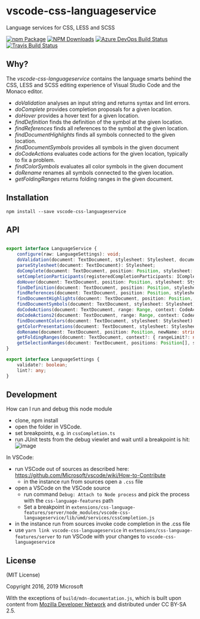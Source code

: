 # vscode-css-languageservice
Language services for CSS, LESS and SCSS

[![npm Package](https://img.shields.io/npm/v/vscode-css-languageservice.svg?style=flat-square)](https://www.npmjs.org/package/vscode-css-languageservice)
[![NPM Downloads](https://img.shields.io/npm/dm/vscode-css-languageservice.svg)](https://npmjs.org/package/vscode-css-languageservice)
[![Azure DevOps Build Status](https://img.shields.io/azure-devops/build/vscode/2377f926-a00b-46ed-9fb1-79465b3e998b/20.svg?label=Azure%20DevOps)](https://dev.azure.com/vscode/vscode-css-languageservice/_build?definitionId=20)
[![Travis Build Status](https://img.shields.io/travis/microsoft/vscode-css-languageservice.svg?label=Travis)](https://travis-ci.org/Microsoft/vscode-css-languageservice)

Why?
----
The _vscode-css-languageservice_ contains the language smarts behind the CSS, LESS and SCSS editing experience of Visual Studio Code
and the Monaco editor.
 - *doValidation* analyses an input string and returns syntax and lint errors.
 - *doComplete* provides completion proposals for a given location.
 - *doHover* provides a hover text for a given location.
 - *findDefinition* finds the definition of the symbol at the given location.
 - *findReferences* finds all references to the symbol at the given location.
 - *findDocumentHighlights* finds all symbols connected to the given location.
 - *findDocumentSymbols* provides all symbols in the given document
 - *doCodeActions* evaluates code actions for the given location, typically to fix a problem.
 - *findColorSymbols* evaluates all color symbols in the given document
 - *doRename* renames all symbols connected to the given location.
  - *getFoldingRanges* returns folding ranges in the given document.

Installation
------------

    npm install --save vscode-css-languageservice
    
    
API
---

```typescript

export interface LanguageService {
	configure(raw: LanguageSettings): void;
	doValidation(document: TextDocument, stylesheet: Stylesheet, documentSettings?: LanguageSettings): Diagnostic[];
	parseStylesheet(document: TextDocument): Stylesheet;
	doComplete(document: TextDocument, position: Position, stylesheet: Stylesheet): CompletionList;
	setCompletionParticipants(registeredCompletionParticipants: ICompletionParticipant[]): void;
	doHover(document: TextDocument, position: Position, stylesheet: Stylesheet): Hover | null;
	findDefinition(document: TextDocument, position: Position, stylesheet: Stylesheet): Location | null;
	findReferences(document: TextDocument, position: Position, stylesheet: Stylesheet): Location[];
	findDocumentHighlights(document: TextDocument, position: Position, stylesheet: Stylesheet): DocumentHighlight[];
	findDocumentSymbols(document: TextDocument, stylesheet: Stylesheet): SymbolInformation[];
	doCodeActions(document: TextDocument, range: Range, context: CodeActionContext, stylesheet: Stylesheet): Command[];
	doCodeActions2(document: TextDocument, range: Range, context: CodeActionContext, stylesheet: Stylesheet): CodeAction[];
	findDocumentColors(document: TextDocument, stylesheet: Stylesheet): ColorInformation[];
	getColorPresentations(document: TextDocument, stylesheet: Stylesheet, color: Color, range: Range): ColorPresentation[];
	doRename(document: TextDocument, position: Position, newName: string, stylesheet: Stylesheet): WorkspaceEdit;
	getFoldingRanges(document: TextDocument, context?: { rangeLimit?: number; }): FoldingRange[];
	getSelectionRanges(document: TextDocument, positions: Position[], stylesheet: Stylesheet): SelectionRange[];
}

export interface LanguageSettings {
	validate?: boolean;
	lint?: any;
}

```

Development
-----------

How can I run and debug this node module

- clone, npm install
- open the folder in VSCode.
- set breakpoints, e.g. in `cssCompletion.ts`
- run JUnit tests from the debug viewlet and wait until a breakpoint is hit:
![image](https://user-images.githubusercontent.com/6461412/47481279-5cffcd80-d833-11e8-8c03-18c6e7a28053.png)


In VSCode:
- run VSCode out of sources as described here: https://github.com/Microsoft/vscode/wiki/How-to-Contribute
  - in the instance run from sources open a `.css` file
- open a VSCode on the VSCode source
  - run command `Debug: Attach to Node process` and pick the process with the `css-language-features` path
  - Set a breakpoint in `extensions/css-language-features/server/node_modules/vscode-css-languageservice/lib/umd/services/cssCompletion.js`
- in the instance run from sources invoke code completion in the .css file
- use `yarn link vscode-css-languageservice` in `extensions/css-language-features/server` to run VSCode with your changes to `vscode-css-languageservice`

License
-------

(MIT License)

Copyright 2016, 2019 Microsoft

With the exceptions of `build/mdn-documentation.js`, which is built upon content from [Mozilla Developer Network](https://developer.mozilla.org/en-US/docs/Web)
and distributed under CC BY-SA 2.5.
